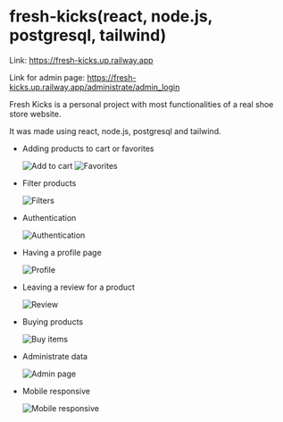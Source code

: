 # fresh-kicks(react, node.js, postgresql, tailwind)

Link: https://fresh-kicks.up.railway.app

Link for admin page: https://fresh-kicks.up.railway.app/administrate/admin_login




Fresh Kicks is a personal project with most functionalities of a real shoe store website.

It was made using react, node.js, postgresql and tailwind.

 - Adding products to cart or favorites
   
   ![Add to cart](https://github.com/AlexPicior/fresh-kicks-2/assets/75032781/74d942ca-1ab6-4774-b689-6e276c57ba78)
   ![Favorites](https://github.com/AlexPicior/fresh-kicks-2/assets/75032781/f9492c51-bbac-4389-bd9d-a3fd839cfc91)

  
 - Filter products
   
   ![Filters](https://github.com/AlexPicior/fresh-kicks-2/assets/75032781/dae6a7da-c8ce-497b-87fa-0b72a3b46887)

    
 - Authentication
   
   ![Authentication](https://github.com/AlexPicior/fresh-kicks-2/assets/75032781/2d7ee401-a1ba-43ed-b999-33f92ede5e4a)

 - Having a profile page
   
   ![Profile](https://github.com/AlexPicior/fresh-kicks-2/assets/75032781/1fc9bc4a-b8b0-4803-92c2-a48a05d805e4)

 - Leaving a review for a product
   
   ![Review](https://github.com/AlexPicior/fresh-kicks-2/assets/75032781/257dd507-46cb-4a3e-87f7-0eeefbf8861e)

 - Buying products
   
   ![Buy items](https://github.com/AlexPicior/fresh-kicks-2/assets/75032781/38b36d6a-53ba-4401-b996-7fbc569da07b)

 - Administrate data
   
   ![Admin page](https://github.com/AlexPicior/fresh-kicks-2/assets/75032781/a88d1481-996c-4bf7-aac0-47f1729cdd99)

 - Mobile responsive
   
   ![Mobile responsive](https://github.com/AlexPicior/fresh-kicks-2/assets/75032781/319d05c3-76fc-4ce2-bc74-14200083af8a)

